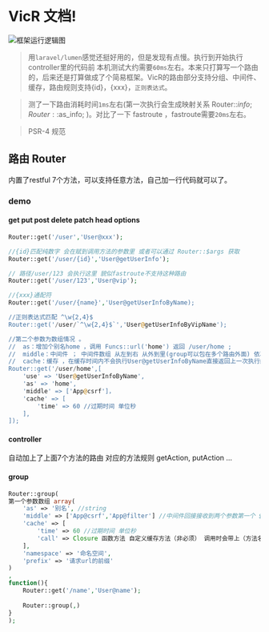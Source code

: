 # VicR 文档!

![框架运行逻辑图](https://gitee.com/uploads/images/2017/1121/185219_63d48451_101862.png)


>用`laravel/lumen`感觉还挺好用的，但是发现有点慢。执行到开始执行controller里的代码前 本机测试大约需要`60ms`左右。本来只打算写一个路由的，后来还是打算做成了个简易框架。VicR的路由部分支持分组、中间件、缓存，路由规则支持{id}，{xxx}，`正则表达式`。

>测了一下路由消耗时间`1ms`左右(第一次执行会生成映射关系 Router::$info; Router::$as_info; )。对比了一下 fastroute ，fastroute需要`20ms`左右。

>PSR-4 规范

## 路由 Router

内置了restful 7个方法，可以支持任意方法，自己加一行代码就可以了。

### demo
#### get put post delete patch head options
```php
Router::get('/user','User@xxx');

//{id}匹配纯数字 会在赋到调用方法的参数里 或者可以通过 Router::$args 获取
Router::get('/user/{id}','User@getUserInfo');

// 路径/user/123 会执行这里 貌似fastroute不支持这种路由
Router::get('/user/123','User@vip');

//{xxx}通配符
Router::get('/user/{name}','User@getUserInfoByName);

//正则表达式匹配 ^\w{2,4}$
Router::get('/user/`^\w{2,4}$`','User@getUserInfoByVipName');

//第二个参数为数组情况 。 
//  as：增加个别名home ，调用 Funcs::url('home') 返回 /user/home ; 
//  middle：中间件 ； 中间件数组 从左到右 从外到里(group可以包在多个路由外面) 依次执行，任何一个中间件阻断了 后面的就都不会被执行了（常用来权限认证，数据加解密，接口合并…… )
//  cache：缓存 ，在缓存时间内不会执行User@getUserInfoByName直接返回上一次执行结果，会执行中间件。
Router::get('/user/home',[
    'use' => 'User@getUserInfoByName',
    'as' => 'home',
    'middle' => ['App@csrf']，
    'cache' => [
        'time' => 60 //过期时间 单位秒
    ],
]);
```
#### controller

自动加上了上面7个方法的路由 对应的方法规则 getAction, putAction ...

#### group 
```php
Router::group(
第一个参数数组 array(
	'as' => '别名', //string
	'middle' => ['App@csrf','App@filter'] //中间件回接接收到两个参数第一个 $next 匿名函数 ，第二个目标方法 目的是让中间件知道最终会由谁来执行这个请求 
	'cache' => [
		'time' => 60 //过期时间 单位秒
		'call' => Closure 函数方法 自定义缓存方法（非必须） 调用时会带上（方法名称+请求参数）
	],
	'namespace' => '命名空间',
	'prefix' => '请求url的前缀'
)
,
function(){
    Router::get('/name','User@name');
    
    Router::group(,)
}
);
```


